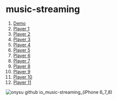 # music-streaming

<ol>
  <li><a href="https://onysu.github.io/music-streaming/">Demo</a></li>
  <li><a href="https://onysu.github.io/music-streaming/player4/player4.html">Player 1</a></li>
  <li><a href="https://onysu.github.io/music-streaming/player5/player5.html">Player 2</a></li>
  <li><a href="https://onysu.github.io/music-streaming/player6/player6.html">Player 3</a></li>
  <li><a href="https://onysu.github.io/music-streaming/player7/index.html">Player 4</a></li>
  <li><a href="https://onysu.github.io/music-streaming/player8/player8.html">Player 5</a></li>
  <li><a href="https://onysu.github.io/music-streaming/player9/player9.html">Player 6</a></li>
  <li><a href="https://onysu.github.io/music-streaming/player10/player10.html">Player 7</a></li>
  <li><a href="https://onysu.github.io/music-streaming/player11/player11.html">Player 8</a></li>
  <li><a href="https://onysu.github.io/music-streaming/player12/player12.html">Player 9</a></li>
  <li><a href="https://onysu.github.io/music-streaming/player13/player13.html">Player 10</a></li>
  <li><a href="https://onysu.github.io/music-streaming/player14/player14.html">Player 11</a></li>
</ol>

![onysu github io_music-streaming_(iPhone 6_7_8)](https://user-images.githubusercontent.com/14862922/106160766-c2805880-61b8-11eb-8b58-9923292bde8a.png)
